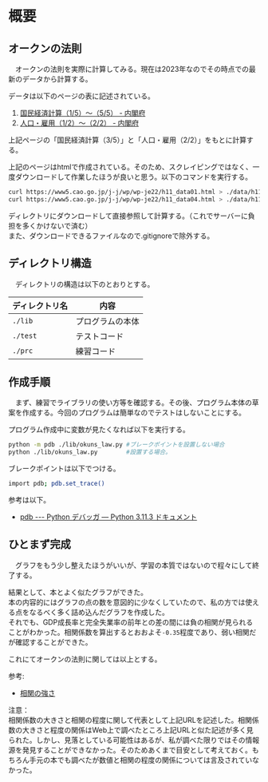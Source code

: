# 概要
## オークンの法則
　オークンの法則を実際に計算してみる。現在は2023年なのでその時点での最新のデータから計算する。

データは以下のページの表に記述されている。

1. [国民経済計算（1/5）～（5/5） - 内閣府](https://www5.cao.go.jp/j-j/wp/wp-je22/h11_data01.html)
1. [人口・雇用（1/2）～（2/2） - 内閣府](https://www5.cao.go.jp/j-j/wp/wp-je22/h11_data04.html)

上記ページの「国民経済計算（3/5）」と「人口・雇用（2/2）」をもとに計算する。

上記のページはhtmlで作成されている。そのため、スクレイピングではなく、一度ダウンロードして作業したほうが良いと思う。以下のコマンドを実行する。

```bash
curl https://www5.cao.go.jp/j-j/wp/wp-je22/h11_data01.html > ./data/h11_data01.html #国民経済計算
curl https://www5.cao.go.jp/j-j/wp/wp-je22/h11_data04.html > ./data/h11_data04.html #人口・雇用
```

ディレクトリにダウンロードして直接参照して計算する。（これでサーバーに負担を多くかけないで済む）<br>
また、ダウンロードできるファイルなので.gitignoreで除外する。

## ディレクトリ構造
　ディレクトリの構造は以下のとおりとする。

|ディレクトリ名|内容|
|-|-|
|`./lib`|プログラムの本体|
|`./test`|テストコード|
|`./prc`|練習コード|

## 作成手順
　まず、練習でライブラリの使い方等を確認する。その後、プログラム本体の草案を作成する。今回のプログラムは簡単なのでテストはしないことにする。

プログラム作成中に変数が見たくなれば以下を実行する。

```bash
python -m pdb ./lib/okuns_law.py #ブレークポイントを設置しない場合
python ./lib/okuns_law.py        #設置する場合。
```

ブレークポイントは以下でつける。

```bash
import pdb; pdb.set_trace()
```
参考は以下。

- [pdb --- Python デバッガ — Python 3.11.3 ドキュメント](https://docs.python.org/ja/3/library/pdb.html)

## ひとまず完成
　グラフをもう少し整えたほうがいいが、学習の本質ではないので程々にして終了する。

結果として、本とよく似たグラフができた。<br>
本の内容的にはグラフの点の数を意図的に少なくしていたので、私の方では使える点をなるべく多く詰め込んだグラフを作成した。<br>
それでも、GDP成長率と完全失業率の前年との差の間には負の相関が見られることがわかった。相関係数を算出するとおおよそ`-0.35`程度であり、弱い相関だが確認することができた。

これにてオークンの法則に関しては以上とする。

参考:
- [相関の強さ](https://mcn-www.jwu.ac.jp/~kuto/kogo_lab/psi-home/stat2000/DATA/09/05.HTM)

注意：<br>
相関係数の大きさと相関の程度に関して代表として上記URLを記述した。相関係数の大きさと程度の関係はWeb上で調べたところ上記URLと似た記述が多く見られた。しかし、見落としている可能性はあるが、私が調べた限りではその情報源を発見することができなかった。そのためあくまで目安として考えておく。もちろん手元の本でも調べたが数値と相関の程度の関係については言及されていなかった。